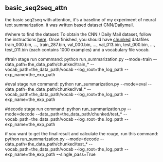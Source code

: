 ## basic_seq2seq_attn
the basic seq2seq with attention, it's a baseline of my experiment of neural text summarization. it was written based dataset CNN/Dailymail.

#where to find the dataset:
To obtain the CNN / Daily Mail dataset, follow the instructions [here](https://github.com/abisee/cnn-dailymail). Once finished, you should have [chunked](https://github.com/abisee/cnn-dailymail/issues/3) datafiles train_000.bin, ..., train_287.bin, val_000.bin, ..., val_013.bin, test_000.bin, ..., test_011.bin (each contains 1000 examples) and a vocabulary file vocab.


#train stage
run commmand:
python run_summarization.py --mode=train --data_path=the_data_path/chunked/train_* --vocab_path=the_data_path/vocab --log_root=the_log_path --exp_name=the_exp_path

#eval stage
run command:
python run_summarization.py --mode=eval --data_path=the_data_path/chunked/val_* --vocab_path=the_data_path/vocab --log_root=the_log_path --exp_name=the_exp_path

#decode stage
run command:
python run_summarization.py --mode=decode --data_path=the_data_path/chunked/test_* --vocab_path=the_data_path/vocab --log_root=the_log_path --exp_name=the_exp_path

if you want to get the final result and calculate the rouge, run this command:
python run_summarization.py --mode=decode --data_path=the_data_path/chunked/test_* --vocab_path=the_data_path/vocab --log_root=the_log_path --exp_name=the_exp_path --single_pass=True



